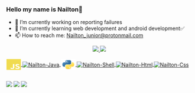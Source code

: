 ### Hello my name is Nailton👋

- 🔭 I’m currently working on reporting failures
- 🌱 I’m currently learning web development and android development✅
- 📫 How to reach me: Nailton_junior@protonmail.com

<div align="center">
  <a href="https://github.com/rafaballerini">
  <img height="180em" src="https://github-readme-stats.vercel.app/api?username=Naillton&show_icons=true&theme=tokyonight&include_all_commits=true&count_private=true"/>
  <img height="180em" src="https://github-readme-stats.vercel.app/api/top-langs/?username=Naillton&layout=compact&langs_count=7&theme=tokyonight"/>
</div>
  
  <div style="display: inline_block"><br>
  <img align="center" alt="Nailton-Js" height="30" width="40" src="https://raw.githubusercontent.com/devicons/devicon/master/icons/javascript/javascript-plain.svg">
  <img align="center" alt="Nailton-Java" height="30" width="40" src="https://cdn.jsdelivr.net/gh/devicons/devicon/icons/java/java-plain-wordmark.svg">
  <img align="center" alt="Rafa-Python" height="30" width="40" src="https://raw.githubusercontent.com/devicons/devicon/master/icons/python/python-original.svg">
  <img align="center" alt="Nailton-Shell" height="30" width="40" src="https://cdn.jsdelivr.net/gh/devicons/devicon/icons/bash/bash-plain.svg">
  <img align="center" alt="Nailton-Html" height="30" width="40"  src="https://cdn.jsdelivr.net/gh/devicons/devicon/icons/html5/html5-original-wordmark.svg">
  <img align="center" alt="Nailton-Css" height="30" width="40"  src="https://cdn.jsdelivr.net/gh/devicons/devicon/icons/css3/css3-original.svg">
</div>

  ##
  
<div>
  <a href="https://instagram.com/nailtonjunior2" target="_blank"><img src="https://img.shields.io/badge/-Instagram-%23E4405F?style=for-the-badge&logo=instagram&logoColor=white" target="_blank"></a> 
  <a href = "mailto:Nailton_junior@protonmail.com"><img src="https://img.shields.io/badge/ProtonMail-8B89CC?style=for-the-badge&logo=protonmail&logoColor=white" target="_blank"></a>
  <a href="https://www.linkedin.com/in/nailton-junior-6620951b1" target="_blank"><img src="https://img.shields.io/badge/-LinkedIn-%230077B5?style=for-the-badge&logo=linkedin&logoColor=white" target="_blank"></a> 
</div>
    
